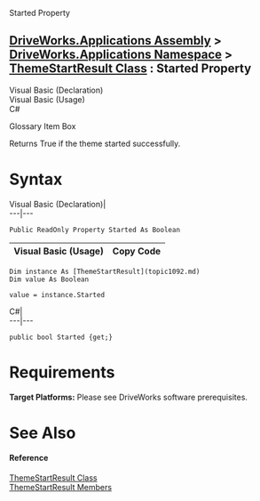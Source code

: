 Started Property   
  
[DriveWorks.Applications Assembly](topic13.md) > [DriveWorks.Applications Namespace](topic16.md) > [ThemeStartResult Class](topic1092.md) : Started Property  
---  
  
Visual Basic (Declaration)    
Visual Basic (Usage)    
C# 

Glossary Item Box

Returns True if the theme started successfully. 

# Syntax

Visual Basic (Declaration)|   
---|---  
      
    
    Public ReadOnly Property Started As Boolean  
  
Visual Basic (Usage)| Copy Code  
---|---  
      
    
    Dim instance As [ThemeStartResult](topic1092.md)
    Dim value As Boolean
     
    value = instance.Started  
  
C#|   
---|---  
      
    
    public bool Started {get;}  
  
# Requirements

**Target Platforms:** Please see DriveWorks software prerequisites.

# See Also

#### Reference

[ThemeStartResult Class](topic1092.md)   
[ThemeStartResult Members](topic1093.md)


